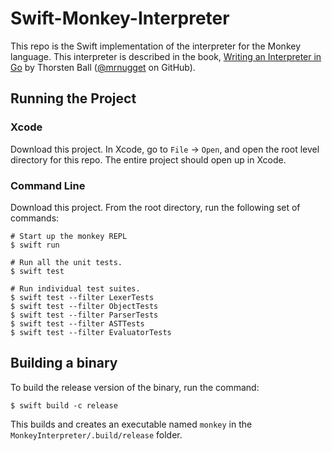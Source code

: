 # Swift-Monkey-Interpreter


This repo is the Swift implementation of the interpreter for the Monkey language. This interpreter is described in the book, [Writing an Interpreter in Go](https://interpreterbook.com) by Thorsten Ball ([@mrnugget](https://github.com/mrnugget) on GitHub).

## Running the Project
### Xcode
Download this project. In Xcode, go to `File` -> `Open`, and open the root level directory for this repo. The entire project should open up in Xcode.

### Command Line
Download this project. From the root  directory, run the following set of commands:

```shell
# Start up the monkey REPL
$ swift run

# Run all the unit tests.
$ swift test

# Run individual test suites.
$ swift test --filter LexerTests
$ swift test --filter ObjectTests
$ swift test --filter ParserTests
$ swift test --filter ASTTests
$ swift test --filter EvaluatorTests
```

## Building a binary
To build the release version of the binary, run the command:

```
$ swift build -c release
```

This builds and creates an executable named `monkey` in the  `MonkeyInterpreter/.build/release` folder.
